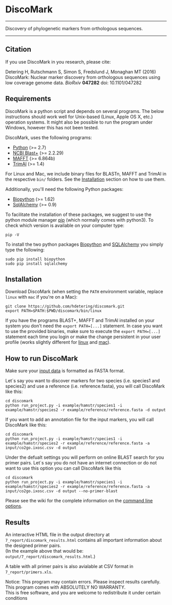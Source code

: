 # DiscoMark

---

Discovery of phylogenetic markers from orthologous sequences.

---

## Citation

If you use DiscoMark in you research, please cite:

Detering H, Rutschmann S, Simon S, Fredslund J, Monaghan MT (2016) DiscoMark: Nuclear marker discovery from orthologous sequences using low coverage genome data. *BioRxiv* **047282** doi: 10.1101/047282


## Requirements

DiscoMark is a python script and depends on several programs. The below instructions should work well for Unix-based (Linux, Apple OS X, etc.) operation systems. It might also be possible to run the program under Windows, however this has not been tested.

DiscoMark, uses the following programs:
* [Python](https://www.python.org) (>= 2.7)
* [NCBI Blast+](http://ftp.ncbi.nlm.nih.gov/blast/executables/blast+/LATEST) (>= 2.2.29)
* [MAFFT](http://mafft.cbrc.jp/alignment/software) (>= 6.864b)
* [TrimAl](https://github.com/scapella/trimal) (>= 1.4)

For Linux and Mac, we include binary files for BLASTn, MAFFT and TrimAl in the respective `bin/` folders. See the [Installation](#installation) section on how to use them.

Additionally, you'll need the following Python packages:
* [Biopython](http://biopython.org/) (>= 1.62)
* [SqlAlchemy](http://www.sqlalchemy.org/) (>= 0.9)

To facilitate the installation of these packages, we suggest to use the python module manager [pip](https://pypi.python.org/pypi/pip) (which normally comes with python3). To check which version is available on your computer type:
```
pip -V
```

To install the two python packages [Biopython](www.biopython.org/) and [SQLAlchemy](www.sqlalchemy.org/) you simply type the following:
```
sudo pip install biopython 
sudo pip install sqlalchemy
```

## Installation

Download DiscoMark (when setting the `PATH` environment variable, replace `linux` with `mac` if you're on a Mac):
```
git clone https://github.com/hdetering/discomark.git
export PATH=$PATH:$PWD/discomark/bin/linux
```

If you have the programs BLAST+, MAFFT and TrimAl installed on your system you don't need the `export PATH=[...]` statement. In case you want to use the provided binaries, make sure to execute the `export PATH=[...]` statement each time you login or make the change persistent in your user profile (works slightly different for [linux](http://superuser.com/questions/324832/how-can-i-permanently-add-a-path-to-my-bash-profile) and [mac](http://hathaway.cc/post/69201163472/how-to-edit-your-path-environment-variables-on-mac)).

## How to run DiscoMark

Make sure your [input data](https://github.com/hdetering/discomark/wiki#input-data) is formatted as FASTA format.   

Let´s say you want to discover markers for two species (i.e. species1 and species2) and use a reference (i.e. reference.fasta), you will call DiscoMark like this:

```
cd discomark
python run_project.py -i example/hamstr/species1 -i example/hamstr/species2 -r example/reference/reference.fasta -d output
```

If you want to add an annotation file for the input markers, you will call DiscoMark like this:

```
cd discomark
python run_project.py -i example/hamstr/species1 -i example/hamstr/species2 -r example/reference/reference.fasta -a input/co2go.ixosc.csv -d output
```

Under the defualt settings you will perform on online BLAST search for you primer pairs. Let´s say you do not have an internet connection or do not want to use this option you can call DiscoMark like this

```
cd discomark
python run_project.py -i example/hamstr/species1 -i example/hamstr/species2 -r example/reference/reference.fasta -a input/co2go.ixosc.csv -d output --no-primer-blast
```

Please see the wiki for the complete information on the [command line options](https://github.com/hdetering/discomark/wiki/Command-Line-Options).


## Results

An interactive HTML file in the output directory at `7_report/discomark_results.html` contains all important information about the designed primer pairs.  
(In the example above that would be: `output/7_report/discomark_results.html`.)

A table with all primer pairs is also avialable at CSV format in `7_report/primers.xls`.


Notice: This program may contain errors. Please inspect results carefully. This program comes with ABSOLUTELY NO WARRANTY.  
This is free software, and you are welcome to redistribute it under certain conditions

